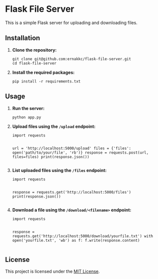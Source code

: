 <h1>Flask File Server</h1>

<p>This is a simple Flask server for uploading and downloading files.</p>

<h2>Installation</h2>

<ol>
  <li><strong>Clone the repository:</strong></li>
  <pre><code>git clone git@github.com:ernakkc/flask-file-server.git
cd flask-file-server
</code></pre>

  <li><strong>Install the required packages:</strong></li>
  <pre><code>pip install -r requirements.txt
</code></pre>
</ol>

<h2>Usage</h2>

<ol>
  <li><strong>Run the server:</strong></li>
  <pre><code>python app.py
</code></pre>

  <li><strong>Upload files using the <code>/upload</code> endpoint:</strong></li>
  <pre><code>import requests

url = 'http://localhost:5000/upload'
files = {'files': open('path/to/your/file', 'rb')}
response = requests.post(url, files=files)
print(response.json())
</code></pre>

  <li><strong>List uploaded files using the <code>/files</code> endpoint:</strong></li>
  <pre><code>import requests

response = requests.get('http://localhost:5000/files')
print(response.json())
</code></pre>

  <li><strong>Download a file using the <code>/download/&lt;filename&gt;</code> endpoint:</strong></li>
  <pre><code>import requests

response = requests.get('http://localhost:5000/download/yourfile.txt')
with open('yourfile.txt', 'wb') as f:
    f.write(response.content)
</code></pre>
</ol>

<h2>License</h2>

<p>This project is licensed under the <a href="https://opensource.org/licenses/MIT">MIT License</a>.</p>
